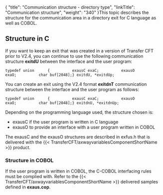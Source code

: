 {
    "title": "Communication structure - directory type",
    "linkTitle": "Communication structure",
    "weight": "340"
}This topic describes the structure for the communication area in a directory
exit for C language as well as COBOL.

<span id="Structure_in_C_Language"></span>

Structure in C
--------------

If you want to keep an exit that was created in a version of Transfer
CFT prior to V2.4, you can continue to use the following communication
structure ****exitdU****
between the interface and the user program:

`typedef union      {          exausC exaC;          exausO exaO;          char buf[2048];} exitdU, *exitdUp;`

You can create an exit using the V2.4 format ****exitdnT****
communication structure between the interface and the user program as
follows:

`typedef union      {          exausC exaC;          exausO exaO;          char buf[2048];} exitdnU, *exitdnUp;`

Depending on the programming language used, the structure chosen is:

- exausC if the
    user program is written in C language
- exausO to provide
    an interface with a user program written in COBOL

The exausC and the exausO structures are described in exfus.h that is
delivered with the {{< TransferCFT/axwayvariablesComponentShortName  >}} product.

<span id="Structure_in_COBOL"></span>

### Structure in COBOL

If the user program is written in COBOL, the C-COBOL interfacing rules
must be complied with. Refer to the {{< TransferCFT/axwayvariablesComponentShortName  >}} delivered samples defined
in ****exaus.cop****.
